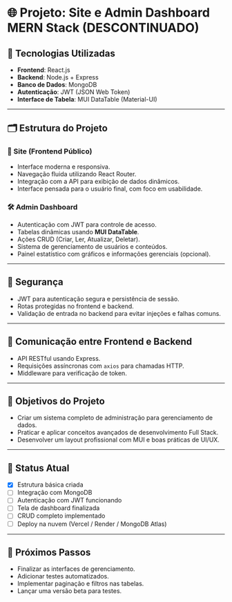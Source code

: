 
# 🌐 Projeto: Site e Admin Dashboard MERN Stack (DESCONTINUADO)

## 🧩 Tecnologias Utilizadas

- **Frontend**: React.js  
- **Backend**: Node.js + Express  
- **Banco de Dados**: MongoDB  
- **Autenticação**: JWT (JSON Web Token)  
- **Interface de Tabela**: MUI DataTable (Material-UI)  

---

## 🗂️ Estrutura do Projeto

### 📌 Site (Frontend Público)
- Interface moderna e responsiva.
- Navegação fluida utilizando React Router.
- Integração com a API para exibição de dados dinâmicos.
- Interface pensada para o usuário final, com foco em usabilidade.

### 🛠️ Admin Dashboard
- Autenticação com JWT para controle de acesso.
- Tabelas dinâmicas usando **MUI DataTable**.
- Ações CRUD (Criar, Ler, Atualizar, Deletar).
- Sistema de gerenciamento de usuários e conteúdos.
- Painel estatístico com gráficos e informações gerenciais (opcional).

---

## 🔐 Segurança
- JWT para autenticação segura e persistência de sessão.
- Rotas protegidas no frontend e backend.
- Validação de entrada no backend para evitar injeções e falhas comuns.

---

## 📡 Comunicação entre Frontend e Backend
- API RESTful usando Express.
- Requisições assíncronas com `axios` para chamadas HTTP.
- Middleware para verificação de token.

---

## 🎯 Objetivos do Projeto
- Criar um sistema completo de administração para gerenciamento de dados.
- Praticar e aplicar conceitos avançados de desenvolvimento Full Stack.
- Desenvolver um layout profissional com MUI e boas práticas de UI/UX.

---

## 📅 Status Atual
- [x] Estrutura básica criada  
- [ ] Integração com MongoDB  
- [ ] Autenticação com JWT funcionando  
- [ ] Tela de dashboard finalizada  
- [ ] CRUD completo implementado  
- [ ] Deploy na nuvem (Vercel / Render / MongoDB Atlas)

---

## 🚀 Próximos Passos
- Finalizar as interfaces de gerenciamento.
- Adicionar testes automatizados.
- Implementar paginação e filtros nas tabelas.
- Lançar uma versão beta para testes.
